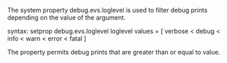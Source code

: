 
The system property debug.evs.loglevel is used to filter debug prints depending on the value of the argument.

syntax: setprop debug.evs.loglevel <loglevel>
 loglevel values = [ verbose < debug < info < warn < error < fatal ]

The property permits debug prints that are greater than or equal to <loglevel> value.